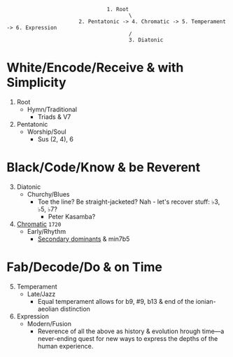                                     1. Root
                                           \
                           2. Pentatonic -> 4. Chromatic -> 5. Temperament -> 6. Expression
                                           /
                                           3. Diatonic
 

# White/Encode/Receive & with Simplicity
   1. Root
      - Hymn/Traditional
         - Triads & V7 
   2. Pentatonic
      - Worship/Soul
         - Sus (2, 4), 6 
# Black/Code/Know & be Reverent
   3. Diatonic
      - Churchy/Blues
         - Toe the line? Be straight-jacketed? Nah - let's recover stuff: ♭3, ♭5, ♭7?
            - Peter Kasamba? 
   4. [Chromatic](https://en.wikipedia.org/wiki/The_Well-Tempered_Clavier#Recordings) `1720`
      - Early/Rhythm
         - [Secondary dominants](https://en.wikipedia.org/wiki/Uptown_Girl) & min7b5
# Fab/Decode/Do & on Time
   5. Temperament
      - Late/Jazz
         - Equal temperament allows for b9, #9, b13 & end of the ionian-aeolian distinction
   6. Expression
      - Modern/Fusion
         - Reverence of all the above as history & evolution 
hrough time—a never-ending quest for new ways to express the depths of the human experience.
